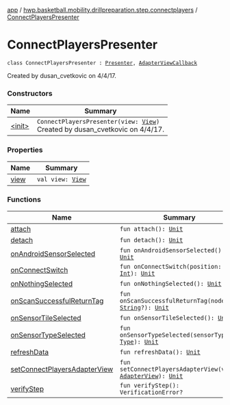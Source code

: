 [app](../../index.md) / [hwp.basketball.mobility.drillpreparation.step.connectplayers](../index.md) / [ConnectPlayersPresenter](.)

# ConnectPlayersPresenter

`class ConnectPlayersPresenter : `[`Presenter`](../-connect-players-contract/-presenter/index.md)`, `[`AdapterViewCallback`](../-connect-players-contract/-adapter-view-callback/index.md)

Created by dusan_cvetkovic on 4/4/17.

### Constructors

| Name | Summary |
|---|---|
| [&lt;init&gt;](-init-.md) | `ConnectPlayersPresenter(view: `[`View`](../-connect-players-contract/-view/index.md)`)`<br>Created by dusan_cvetkovic on 4/4/17. |

### Properties

| Name | Summary |
|---|---|
| [view](view.md) | `val view: `[`View`](../-connect-players-contract/-view/index.md) |

### Functions

| Name | Summary |
|---|---|
| [attach](attach.md) | `fun attach(): `[`Unit`](https://kotlinlang.org/api/latest/jvm/stdlib/kotlin/-unit/index.html) |
| [detach](detach.md) | `fun detach(): `[`Unit`](https://kotlinlang.org/api/latest/jvm/stdlib/kotlin/-unit/index.html) |
| [onAndroidSensorSelected](on-android-sensor-selected.md) | `fun onAndroidSensorSelected(): `[`Unit`](https://kotlinlang.org/api/latest/jvm/stdlib/kotlin/-unit/index.html) |
| [onConnectSwitch](on-connect-switch.md) | `fun onConnectSwitch(position: `[`Int`](https://kotlinlang.org/api/latest/jvm/stdlib/kotlin/-int/index.html)`): `[`Unit`](https://kotlinlang.org/api/latest/jvm/stdlib/kotlin/-unit/index.html) |
| [onNothingSelected](on-nothing-selected.md) | `fun onNothingSelected(): `[`Unit`](https://kotlinlang.org/api/latest/jvm/stdlib/kotlin/-unit/index.html) |
| [onScanSuccessfulReturnTag](on-scan-successful-return-tag.md) | `fun onScanSuccessfulReturnTag(nodeTag: `[`String`](https://kotlinlang.org/api/latest/jvm/stdlib/kotlin/-string/index.html)`?): `[`Unit`](https://kotlinlang.org/api/latest/jvm/stdlib/kotlin/-unit/index.html) |
| [onSensorTileSelected](on-sensor-tile-selected.md) | `fun onSensorTileSelected(): `[`Unit`](https://kotlinlang.org/api/latest/jvm/stdlib/kotlin/-unit/index.html) |
| [onSensorTypeSelected](on-sensor-type-selected.md) | `fun onSensorTypeSelected(sensorType: `[`Type`](../../hwp.basketball.mobility.device.sensor/-sensor-factory/-type/index.md)`): `[`Unit`](https://kotlinlang.org/api/latest/jvm/stdlib/kotlin/-unit/index.html) |
| [refreshData](refresh-data.md) | `fun refreshData(): `[`Unit`](https://kotlinlang.org/api/latest/jvm/stdlib/kotlin/-unit/index.html) |
| [setConnectPlayersAdapterView](set-connect-players-adapter-view.md) | `fun setConnectPlayersAdapterView(view: `[`AdapterView`](../-connect-players-contract/-adapter-view/index.md)`): `[`Unit`](https://kotlinlang.org/api/latest/jvm/stdlib/kotlin/-unit/index.html) |
| [verifyStep](verify-step.md) | `fun verifyStep(): VerificationError?` |
